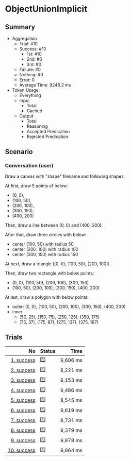 # ObjectUnionImplicit
## Summary
  - Aggregation
    - Trial: #10
    - Success: #10
      - 1st: #10
      - 2nd: #0
      - 3rd: #0
    - Failure: #0
    - Nothing: #0
    - Error: 0
    - Average Time: 9248.2 ms
  - Token Usage:
    - Everything
    - Input
      - Total
      - Cached
    - Output
      - Total
      - Reasoning
      - Accepted Predication
      - Rejected Predication

## Scenario
### Conversation (user)
Draw a canvas with "shape" filename and following shapes.

At first, draw 5 points of below:

  - (0, 0),
  - (100, 50),
  - (200, 100),
  - (300, 150),
  - (400, 200)

Then, draw a line between (0, 0) and (400, 200).

After that, draw three circles with below:

  - center (100, 50) with radius 50
  - center (200, 100) with radius 100
  - center (300, 150) with radius 150

At next, draw a triangle ((0, 0), (100, 50), (200, 100)).

Then, draw two rectangle with below points:

  - (0, 0), (100, 50), (200, 100), (300, 150)
  - (100, 50), (200, 100), (300, 150), (400, 200)

At last, draw a polygon with below points:

  - outer: (0, 0), (100, 50), (200, 100), (300, 150), (400, 200)
  - inner
    - (50, 25), (150, 75), (250, 125), (350, 175)
    - (75, 37), (175, 87), (275, 137), (375, 187)

## Trials
No | Status | Time
---:|:-------|------:
[1. success](./trials/1.success.json) | 1️⃣ | 9,606 ms
[2. success](./trials/2.success.json) | 1️⃣ | 8,221 ms
[3. success](./trials/3.success.json) | 1️⃣ | 9,153 ms
[4. success](./trials/4.success.json) | 1️⃣ | 9,486 ms
[5. success](./trials/5.success.json) | 1️⃣ | 8,545 ms
[6. success](./trials/6.success.json) | 1️⃣ | 9,619 ms
[7. success](./trials/7.success.json) | 1️⃣ | 8,731 ms
[8. success](./trials/8.success.json) | 1️⃣ | 9,379 ms
[9. success](./trials/9.success.json) | 1️⃣ | 9,878 ms
[10. success](./trials/10.success.json) | 1️⃣ | 9,864 ms